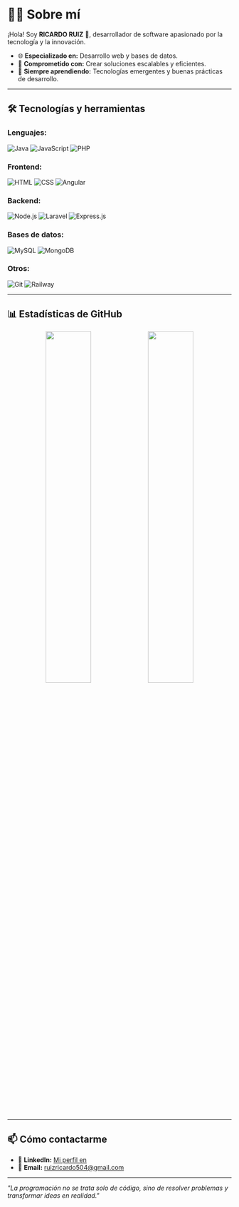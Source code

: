 # 👨‍💻 **Sobre mí**  
¡Hola! Soy **RICARDO RUIZ** 👋, desarrollador de software apasionado por la tecnología y la innovación.  
- 🌐 **Especializado en:** Desarrollo web y bases de datos.  
- 🎯 **Comprometido con:** Crear soluciones escalables y eficientes.  
- 🚀 **Siempre aprendiendo:** Tecnologías emergentes y buenas prácticas de desarrollo.  

---

## 🛠️ **Tecnologías y herramientas**  
### **Lenguajes:**
![Java](https://img.shields.io/badge/Java-007396?style=for-the-badge&logo=java&logoColor=white)
![JavaScript](https://img.shields.io/badge/JavaScript-F7DF1E?style=for-the-badge&logo=javascript&logoColor=black)
![PHP](https://img.shields.io/badge/PHP-777BB4?style=for-the-badge&logo=php&logoColor=white)

### **Frontend:**
![HTML](https://img.shields.io/badge/HTML5-E34F26?style=for-the-badge&logo=html5&logoColor=white)
![CSS](https://img.shields.io/badge/CSS3-1572B6?style=for-the-badge&logo=css3&logoColor=white)
![Angular](https://img.shields.io/badge/Angular-DD0031?style=for-the-badge&logo=angular&logoColor=white)

### **Backend:**
![Node.js](https://img.shields.io/badge/Node.js-339933?style=for-the-badge&logo=node.js&logoColor=white)
![Laravel](https://img.shields.io/badge/Laravel-FF2D20?style=for-the-badge&logo=laravel&logoColor=white)
![Express.js](https://img.shields.io/badge/Express.js-000000?style=for-the-badge&logo=express&logoColor=white)

### **Bases de datos:**
![MySQL](https://img.shields.io/badge/MySQL-4479A1?style=for-the-badge&logo=mysql&logoColor=white)
![MongoDB](https://img.shields.io/badge/MongoDB-47A248?style=for-the-badge&logo=mongodb&logoColor=white)

### **Otros:**
![Git](https://img.shields.io/badge/Git-F05032?style=for-the-badge&logo=git&logoColor=white)
![Railway](https://img.shields.io/badge/Railway-00B0A4?style=for-the-badge&logo=railway&logoColor=white)

---

## 📊 **Estadísticas de GitHub**  

<div align="center">
  <img src="https://github-readme-stats.vercel.app/api?username=Rich20067&show_icons=true&theme=gruvbox" width="45%" />
  <img src="https://github-readme-stats.vercel.app/api/top-langs/?username=Rich20067&layout=compact&theme=gruvbox" width="45%" />
</div>

---

## 📫 **Cómo contactarme**  
- 💼 **LinkedIn:** [Mi perfil en ](https://www.linkedin.com/in/ricardo-ruiz-351118294/)   
- 📧 **Email:** ruizricardo504@gmail.com

---

_"La programación no se trata solo de código, sino de resolver problemas y transformar ideas en realidad."_
